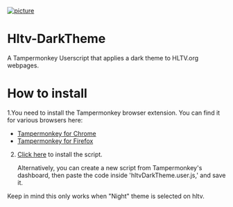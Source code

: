 [![picture](https://i.imgur.com/S8lYojE.png)]()
# Hltv-DarkTheme
A Tampermonkey Userscript that applies a dark theme to HLTV.org webpages.

# How to install
1.You need to install the Tampermonkey browser extension. You can find it for various browsers here:
   - [Tampermonkey for Chrome](https://chrome.google.com/webstore/detail/tampermonkey/dhdgffkkebhmkfjojejmpbldmpobfkfo)
   - [Tampermonkey for Firefox](https://addons.mozilla.org/en-US/firefox/addon/tampermonkey/)

2. [Click here](https://github.com/Sp0kzz/Hltv-DarkTheme/raw/main/hltvDarkTheme.user.js) to install the script.

   Alternatively, you can create a new script from Tampermonkey's dashboard, then paste the code inside 'hltvDarkTheme.user.js,' and save it.
   
Keep in mind this only works when "Night" theme is selected on hltv.

